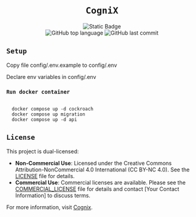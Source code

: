 <div align="center">

# `CogniX`



![Static Badge](https://img.shields.io/badge/mission-our_mission-orange)
<br />
![GitHub top language](https://img.shields.io/github/languages/top/gen-mind/cognix)
![GitHub last commit](https://img.shields.io/github/last-commit/gen-mind/cognix)

</div>



## `Setup`
Copy file config/.env.example to config/.env

Declare env variables in config/.env
  

### `Run docker container` 

```azure

  docker compose up -d cockroach
  docker compose up migration     
  docker compose up -d api 
```



## `License` 

This project is dual-licensed:

- **Non-Commercial Use**: Licensed under the Creative Commons Attribution-NonCommercial 4.0 International (CC BY-NC 4.0). See the [LICENSE](license) file for details.
- **Commercial Use**: Commercial licenses are available. Please see the [COMMERCIAL_LICENSE](license) file for details and contact [Your Contact Information] to discuss terms.

For more information, visit [Cognix](https://www.cognix.ch).